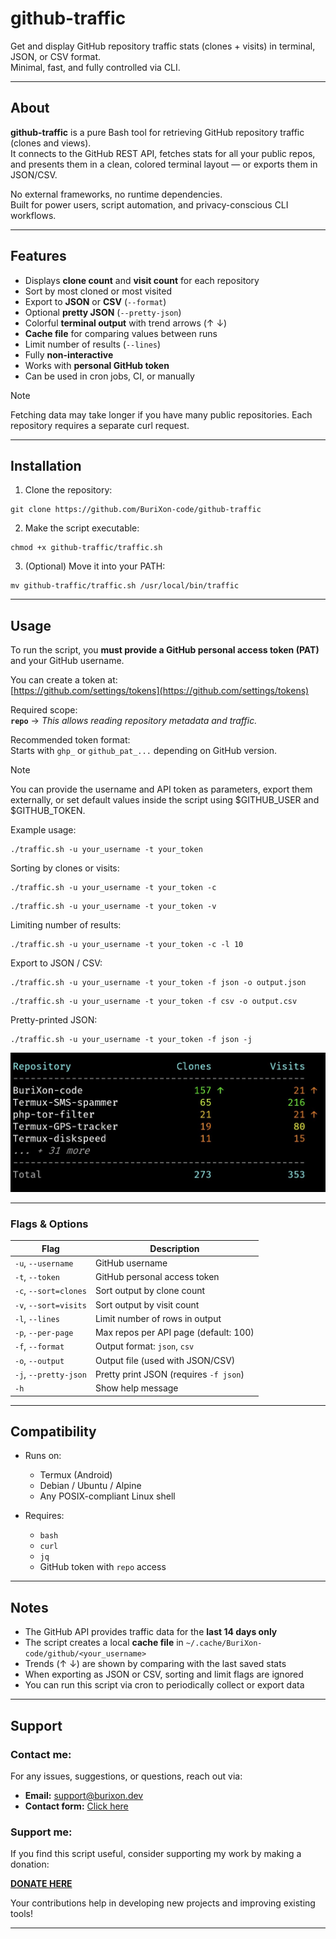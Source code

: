 # github-traffic

Get and display GitHub repository traffic stats (clones + visits) in terminal, JSON, or CSV format.  
Minimal, fast, and fully controlled via CLI.

---

## About

**github-traffic** is a pure Bash tool for retrieving GitHub repository traffic (clones and views).  
It connects to the GitHub REST API, fetches stats for all your public repos, and presents them in a clean, colored terminal layout — or exports them in JSON/CSV.

No external frameworks, no runtime dependencies.  
Built for power users, script automation, and privacy-conscious CLI workflows.

---

## Features

- Displays **clone count** and **visit count** for each repository
- Sort by most cloned or most visited
- Export to **JSON** or **CSV** (`--format`)
- Optional **pretty JSON** (`--pretty-json`)
- Colorful **terminal output** with trend arrows (↑ ↓)
- **Cache file** for comparing values between runs
- Limit number of results (`--lines`)
- Fully **non-interactive**
- Works with **personal GitHub token**
- Can be used in cron jobs, CI, or manually

>[!NOTE]
> Fetching data may take longer if you have many public repositories. Each repository requires a separate curl request.

---

## Installation

1. Clone the repository:

```
git clone https://github.com/BuriXon-code/github-traffic
```

2. Make the script executable:

```
chmod +x github-traffic/traffic.sh
```

3. (Optional) Move it into your PATH:

```
mv github-traffic/traffic.sh /usr/local/bin/traffic
```

---

## Usage

To run the script, you **must provide a GitHub personal access token (PAT)** and your GitHub username.

You can create a token at:  
[https://github.com/settings/tokens](https://github.com/settings/tokens)

Required scope:  
**`repo`** → _This allows reading repository metadata and traffic._

Recommended token format:  
Starts with `ghp_` or `github_pat_...` depending on GitHub version.

>[!NOTE]
> You can provide the username and API token as parameters, export them externally, or set default values inside the script using $GITHUB_USER and $GITHUB_TOKEN.

Example usage:

```
./traffic.sh -u your_username -t your_token
```

Sorting by clones or visits:

```
./traffic.sh -u your_username -t your_token -c
```

```
./traffic.sh -u your_username -t your_token -v
```

Limiting number of results:

```
./traffic.sh -u your_username -t your_token -c -l 10
```

Export to JSON / CSV:

```
./traffic.sh -u your_username -t your_token -f json -o output.json  
```

```
./traffic.sh -u your_username -t your_token -f csv -o output.csv
```

Pretty-printed JSON:

```
./traffic.sh -u your_username -t your_token -f json -j
```

![screenshot](/img.jpg)

---

### Flags & Options

| Flag            | Description                           |
|-----------------|---------------------------------------|
| `-u`, `--username`  | GitHub username                      |
| `-t`, `--token`     | GitHub personal access token         |
| `-c`, `--sort=clones` | Sort output by clone count        |
| `-v`, `--sort=visits` | Sort output by visit count        |
| `-l`, `--lines`     | Limit number of rows in output       |
| `-p`, `--per-page`  | Max repos per API page (default: 100) |
| `-f`, `--format`    | Output format: `json`, `csv` |
| `-o`, `--output`    | Output file (used with JSON/CSV)     |
| `-j`, `--pretty-json` | Pretty print JSON (requires `-f json`) |
| `-h`                | Show help message                    |

---

## Compatibility

- Runs on:
  - Termux (Android)
  - Debian / Ubuntu / Alpine
  - Any POSIX-compliant Linux shell

- Requires:
  - `bash`
  - `curl`
  - `jq`
  - GitHub token with `repo` access

---

## Notes

- The GitHub API provides traffic data for the **last 14 days only**
- The script creates a local **cache file** in `~/.cache/BuriXon-code/github/<your_username>`
- Trends (↑ ↓) are shown by comparing with the last saved stats
- When exporting as JSON or CSV, sorting and limit flags are ignored
- You can run this script via cron to periodically collect or export data

---

## Support
### Contact me:
For any issues, suggestions, or questions, reach out via:

- **Email:** support@burixon.dev  
- **Contact form:** [Click here](https://burixon.dev/contact/)

### Support me:
If you find this script useful, consider supporting my work by making a donation:

[**DONATE HERE**](https://burixon.dev/donate/)

Your contributions help in developing new projects and improving existing tools!

---
